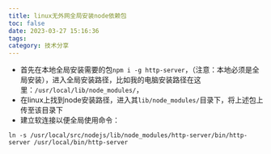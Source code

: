 ```yaml
---
title: linux无外网全局安装node依赖包
toc: false
date: 2023-03-27 15:16:36
tags:
category: 技术分享
---
```

- 首先在本地全局安装需要的包`npm i -g http-server`，（注意：本地必须是全局安装），进入全局安装路径，比如我的电脑安装路径在这里：`/usr/local/lib/node_modules/`，
- 在linux上找到node安装路径，进入其`lib/node_modules/`目录下，将上述包上传至该目录下
- 建立软连接以便全局使用命令：
```
ln -s /usr/local/src/nodejs/lib/node_modules/http-server/bin/http-server /usr/local/bin/http-server
```